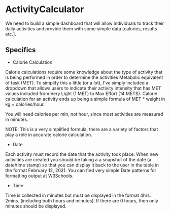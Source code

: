 # ActivityCalculator

We need to build a simple dashboard that will allow 
individuals to track their daily activities and provide them with some simple data [calories, results etc.].

## Specifics

* Calorie Calculation

Calorie calculations require some knowledge about the type of activity that is being performed in order to determine the activities Metabolic equivalent of task (MET). To simplify this a little (or a lot), I've simply included a dropdown that allows users to indicate their activity intensity that has MET values included from Very Light (1 MET) to Max Effort (14 METS). Calorie calculation for an activity ends up being a simple formula of MET * weight in kg = calories/hour.

You will need calories per min, not hour, since most activities are measured in minutes.

NOTE: This is a very simplified formula, there are a variety of factors that play a role in accurate calorie calculation.

* Date

Each activity must record the date that the activity took place. When new activities are created you should be taking a a snapshot of the date (a date/time stamp) so that you can display it back to the user in the table in the format February 12, 2021. You can find very simple Date patterns for formatting output at W3Schools.

* Time

Time is collected in minutes but must be displayed in the format 4hrs. 2mins. (including both hours and minutes). If there are 0 hours, then only minutes should be displayed.
